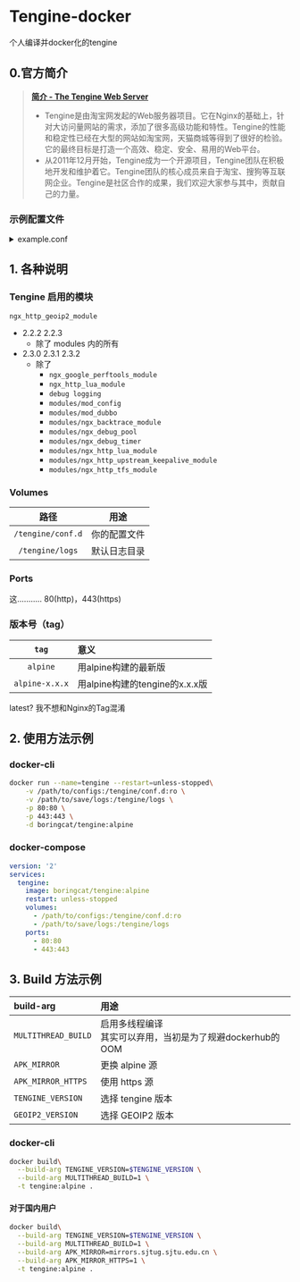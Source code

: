 # Tengine-docker
个人编译并docker化的tengine

## 0.官方简介
> **[简介 - The Tengine Web Server][1]**
> * Tengine是由淘宝网发起的Web服务器项目。它在Nginx的基础上，针对大访问量网站的需求，添加了很多高级功能和特性。Tengine的性能和稳定性已经在大型的网站如淘宝网，天猫商城等得到了很好的检验。它的最终目标是打造一个高效、稳定、安全、易用的Web平台。
> * 从2011年12月开始，Tengine成为一个开源项目，Tengine团队在积极地开发和维护着它。Tengine团队的核心成员来自于淘宝、搜狗等互联网企业。Tengine是社区合作的成果，我们欢迎大家参与其中，贡献自己的力量。
### 示例配置文件
<details>
 <summary>example.conf</summary>
 <pre>
 server {
    listen       80;
    server_name  localhost;
    #charset koi8-r;
    #access_log  logs/host.access.log  main;
    #access_log  "pipe:rollback logs/host.access_log interval=1d baknum=7 maxsize=2G"  main;
    location / {
        root   html;
        index  index.html index.htm;
    }
    #error_page  404              /404.html;
    # redirect server error pages to the static page /50x.html
    #
    error_page   500 502 503 504  /50x.html;
    location = /50x.html {
        root   html;
    }
    # proxy the PHP scripts to Apache listening on 127.0.0.1:80
    #
    #location ~ \.php$ {
    #    proxy_pass   http://127.0.0.1;
    #}
    # pass the PHP scripts to FastCGI server listening on 127.0.0.1:9000
    #
    #location ~ \.php$ {
    #    root           html;
    #    fastcgi_pass   127.0.0.1:9000;
    #    fastcgi_index  index.php;
    #    fastcgi_param  SCRIPT_FILENAME  /scripts$fastcgi_script_name;
    #    include        fastcgi_params;
    #}
    # pass the Dubbo rpc to Dubbo provider server listening on 127.0.0.1:20880
    #
    #location /dubbo {
    #    dubbo_pass_all_headers on;
    #    dubbo_pass_set args $args;
    #    dubbo_pass_set uri $uri;
    #    dubbo_pass_set method $request_method;
    #
    #    dubbo_pass org.apache.dubbo.samples.tengine.DemoService 0.0.0 tengineDubbo dubbo_backend;
    #}
    # deny access to .htaccess files, if Apache's document root
    # concurs with nginx's one
    #
    #location ~ /\.ht {
    #    deny  all;
    #}
}
# upstream for Dubbo rpc to Dubbo provider server listening on 127.0.0.1:20880
#
#upstream dubbo_backend {
#    multi 1;
#    server 127.0.0.1:20880;
#}
# another virtual host using mix of IP-, name-, and port-based configuration
#
#server {
#    listen       8000;
#    listen       somename:8080;
#    server_name  somename  alias  another.alias;
#    location / {
#        root   html;
#        index  index.html index.htm;
#    }
#}
# HTTPS server
#
#server {
#    listen       443 ssl;
#    server_name  localhost;
#    ssl_certificate      cert.pem;
#    ssl_certificate_key  cert.key;
#    ssl_session_cache    shared:SSL:1m;
#    ssl_session_timeout  5m;
#    ssl_ciphers  HIGH:!aNULL:!MD5;
#    ssl_prefer_server_ciphers  on;
#    location / {
#        root   html;
#        index  index.html index.htm;
#    }
#}</pre>
</details>

## 1. 各种说明
### Tengine 启用的模块
`ngx_http_geoip2_module`
- 2.2.2 2.2.3
  - 除了 modules 内的所有
- 2.3.0 2.3.1 2.3.2
  - 除了
    - `ngx_google_perftools_module`
    - `ngx_http_lua_module`
    - `debug logging`
    - `modules/mod_config`
    - `modules/mod_dubbo`
    - `modules/ngx_backtrace_module`
    - `modules/ngx_debug_pool`
    - `modules/ngx_debug_timer`
    - `modules/ngx_http_lua_module`
    - `modules/ngx_http_upstream_keepalive_module`
    - `modules/ngx_http_tfs_module`

### Volumes
|路径|用途|
|:-:|:-:|
| `/tengine/conf.d` |你的配置文件
| `/tengine/logs` |默认日志目录|

### Ports
这........... 80(http)，443(https)

### 版本号（tag）
|`tag`|意义|
|:-:|:-|
|`alpine`|用alpine构建的最新版|
|`alpine-x.x.x`|用alpine构建的tengine的x.x.x版|

latest? 我不想和Nginx的Tag混淆

## 2. 使用方法示例
### docker-cli
``` sh
docker run --name=tengine --restart=unless-stopped\
    -v /path/to/configs:/tengine/conf.d:ro \
    -v /path/to/save/logs:/tengine/logs \
    -p 80:80 \
    -p 443:443 \
    -d boringcat/tengine:alpine
```

### docker-compose
``` yaml
version: '2'
services:
  tengine:
    image: boringcat/tengine:alpine
    restart: unless-stopped
    volumes:
      - /path/to/configs:/tengine/conf.d:ro
      - /path/to/save/logs:/tengine/logs
    ports:
      - 80:80
      - 443:443

```

## 3. Build 方法示例
| build-arg | 用途 |
| :- | :- |
| `MULTITHREAD_BUILD` | 启用多线程编译<br/>其实可以弃用，当初是为了规避dockerhub的OOM |
| `APK_MIRROR` | 更换 alpine 源 |
| `APK_MIRROR_HTTPS` | 使用 https 源 |
| `TENGINE_VERSION` | 选择 tengine 版本 |
| `GEOIP2_VERSION` | 选择 GEOIP2 版本 |
### docker-cli
``` sh
docker build\
  --build-arg TENGINE_VERSION=$TENGINE_VERSION \
  --build-arg MULTITHREAD_BUILD=1 \
  -t tengine:alpine .
```
#### 对于国内用户
``` sh
docker build\
  --build-arg TENGINE_VERSION=$TENGINE_VERSION \
  --build-arg MULTITHREAD_BUILD=1 \
  --build-arg APK_MIRROR=mirrors.sjtug.sjtu.edu.cn \
  --build-arg APK_MIRROR_HTTPS=1 \
  -t tengine:alpine .
```


[1]: http://tengine.taobao.org/index_cn.html